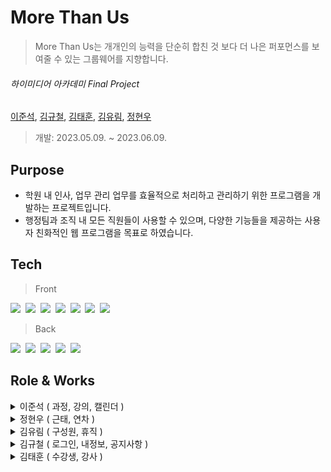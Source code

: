  
#  More Than Us 
> More Than Us는 개개인의 능력을 단순히 합친 것 보다 더 나은 퍼포먼스를 보여줄 수 있는 그룹웨어를 지향합니다.

###### _하이미디어 아카데미  Final Project_            
[이준석](https://github.com/dlwnstjr0310), [김규철](), [김태훈](), [김유림](), [정현우](https://github.com/heyw00)
  
  > 개발: 2023.05.09. ~ 2023.06.09.

  
## Purpose 
- 학원 내 인사, 업무 관리 업무를 효율적으로 처리하고 관리하기 위한 프로그램을 개발하는 프로젝트입니다.
- 행정팀과 조직 내 모든 직원들이 사용할 수 있으며, 다양한 기능들을 제공하는 사용자 친화적인 웹 프로그램을 목표로 하였습니다.

## Tech
> Front

<img src="https://img.shields.io/badge/React-61DAFB?style=flat-square&logo=react&logoColor=white"/>&nbsp;
<img src="https://img.shields.io/badge/React Router-CA4245?style=flat-square&logo=reactrouter&logoColor=white"/>&nbsp;
<img src="https://img.shields.io/badge/Redux-764ABC?style=flat-square&logo=redux&logoColor=white"/>&nbsp;
<img src="https://img.shields.io/badge/HTML-E34F26?style=flat-square&logo=html5&logoColor=white"/>&nbsp;
<img src="https://img.shields.io/badge/CSS-1572B6?style=flat-square&logo=css3&logoColor=white"/>&nbsp;
<img src="https://img.shields.io/badge/JavaScript-F7DF1E?style=flat-square&logo=javascript&logoColor=white"/>&nbsp;
<img src="https://img.shields.io/badge/Axios-5A29E4?style=flat-square&logo=axios&logoColor=white"/>&nbsp;

> Back

<img src="https://img.shields.io/badge/Java-5382a1?style=flat-square&logo=java&logoColor=white"/>&nbsp;
<img src="https://img.shields.io/badge/Spring-6DB33F?style=flat-square&logo=spring&logoColor=white"/>&nbsp;
<img src="https://img.shields.io/badge/Spring Boot-6DB33F?style=flat-square&logo=springboot&logoColor=white"/>&nbsp;
<img src="https://img.shields.io/badge/Spring Security-6DB33F?style=flat-square&logo=springsecurity&logoColor=white"/>&nbsp;
<img src="https://img.shields.io/badge/Oracle-F80000?style=flat-square&logo=oracle&logoColor=white"/>&nbsp;


## Role & Works

<details>
<summary>이준석 ( 과정, 강의, 캘린더 )</summary>
<div markdown="1">

 <br>
<details> 
	<summary>과정</summary>
  <br>
  <br>
 <details>

<summary>실행영상</summary>
	 
![과정 실행영상](https://github.com/Insa-dong/.github/assets/126157268/7f6f6afd-fed5-47ff-aa7d-2d0ea2cdae10)
 </details>
 <br>
 <br>

> CRUD 와 검색기능 구현
- 과정 코드로 회차 조회시 한번의 통신으로 List 를 리턴받습니다.

	<summary>Service</summary>
	
	```java
	Pageable pageable = PageRequest.of(page - 1, 7, Sort.by("trainingCode").descending());

	Page<Training> foundList = trainingRepository.findByTrainingDeleteYn(pageable, "N");
	Page<TrainingDTO> foundDTOList = foundList.map(training -> modelMapper.map(training, TrainingDTO.class));
	List<Long> trainingCodeList = foundList.map(Training::getTrainingCode).toList();
	List<Long> foundCountList = studyRepository.findByTrainingCodes(trainingCodeList);

	List<TrainingDTO> list = foundDTOList.toList();

	for (int i = 0; i < foundCountList.size(); i++) {
		list.get(i).setStudyCount(foundCountList.get(i));
	}

	return new PageImpl<>(list, pageable, trainingRepository.countByTraining());
	```
	
	<summary>Repository</summary>
	
	```java
	@Query(value = "SELECT 
		nvl(max(s.studyCount), 0) 
	  FROM Study s 
	 RIGHT JOIN s.training t 
	 WHERE t.trainingCode IN :trainingCodeList 
	 GROUP by t.trainingCode 
	 ORDER by t.trainingCode DESC")
	List<Long> findByTrainingCodes(List<Long> trainingCodeList);
	```
	</details>
<br>

<details> 
	<summary>강의</summary>
  <br>
  <br>
 <details>

<summary>실행영상</summary>


![강의 실행영상](https://github.com/Insa-dong/.github/assets/126157268/ca1e4ff9-bfc7-44cf-887e-ba364153418e)

</details>

  <br>
  <br>
  
  > CRUD 와 검색기능 구현

</details>

<br>

<details>
<summary>캘린더</summary>
	<br>
	<br>
	
 <details>
<summary>실행영상</summary>

	
![캘린더 실행영상](https://github.com/Insa-dong/.github/assets/126157268/dca7b151-202e-4b29-a78c-78c72a059d2f)
</details>

<br>
<br>

> CRUD 와 정렬기준 변경 구현


</details>
</details>






<details>
<summary>정현우 ( 근태, 연차 )</summary>
<div markdown="1">

 <br>

### ⌚️ 근태
  <br>

![근태 시연](https://github.com/Insa-dong/.github/assets/120547603/80d9bffe-2f62-4fe7-a974-ca3cfae9e5a6)

 <br>

 > 출퇴근 기록과 그에 대한 조회
 - 출근 시간과 퇴근 시간을 등록합니다.
 	- 출근 시간 등록 전에는 퇴근 시간을 등록 할 수 없습니다.
 	- 출퇴근 시간은 재등록할 수 없습니다.
 - 근무 시간을 타이머로 보여줍니다.
 - 내 근태 기록(출근일, 출근시간, 퇴근시간, 연차여부)을 페이징 처리된 목록으로 조회할 수 있습니다.
   
 <br>
 
 > 출퇴근 시간 수정과 조회
 - 관리자의 경우 모든 구성원의 근태 정보를 페이징 처리된 목록으로 조회할 수 있습니다.
 - 구성원의 근태 정보를 날짜(출근일)별로 검색하여 조회할 수 있습니다.
 - 관리자의 경우 구성원의 출퇴근 시간을 수정할 수 있습니다.

<br>
<br>

### 🚥 연차
  <br>

![연차 시연](https://github.com/Insa-dong/.github/assets/120547603/5783e3ba-25c1-44c6-89bc-669a82abcef8)

 <br>

 > 내 연차 조회 
 - 내 연차 현황(총 연차, 사용 연차, 남은 연차)을 보여줍니다.
	- 총 연차는 현재 15개로 고정하였습니다.
	- 사용 연차는 승인된 연차 일수 만큼 늘어나며, 취소 될 경우 복구됩니다.
 	- 남은 연차는 총 연차에서 사용 연차를 제외한 값입니다. 
 - 예정 연차 : 신청한 연차의 정보와 승인 상태를 보여줍니다.
 - 사용 기록 : 지난 연차 사용 기록을 보여주며, 연도별로 조회할 수 있습니다.
<br>
 
 > 연차 신청과 취소
 - 연차 신청하기를 통해 연차 정보를 기입, 제출하여 자신의 팀장에게 연차 신청을 할 수 있습니다.
 - 알러트 창을 통해 제약 사항을 알려줍니다.
 	- 필수 입력 사항 (연차 종류, 시작일, 종료일, 신청 사유)를 반드시 등록하도록 합니다.
 	- 이미 신청한 날짜가 포함될 경우 신청할 수 없습니다. 
 	- 신청하려는 기간이 남은 연차보다 많을 경우 신청할 수 없습니다.
- 신청취소 버튼을 통해 연차 신청을 취소하여 데이터를 삭제합니다.

   <br>
   
 > 구성원 연차 조회 및 결재
 - 관리자는 모든 구성원의 연차 현황(총 연차, 사용 연차, 남은 연차)를 조회, 검색할 수 있습니다.
 - 팀장은 자신의 팀원의 연차 현황을 조회, 검색할 수 있습니다.
 - 팀장은 자신에게 올라온 연차 신청을 조회할 수 있으며, 반려 또는 승인 처리할 수 있습니다.
 	- 모든 검색은 이름, 부서, 잔여 연차 별로 조회할 수 있습니다. (잔여 연차는 검색어 이상의 정보 조회)

   <br>
</details>

<details>
<summary>김유림 ( 구성원, 휴직 )</summary>
<div markdown="1">

<br>

### ✨ 구성원
  <br>

 > 조직도 조회 및 검색
 - 사용자는 전 직원을 조회하고 검색할 수 있습니다.
   
 <br>
 
 > 구성원 등록 및 수정, 삭제
 - 관리자는 구성원의 상세 정보를 입력하여 등록할 수 있습니다.
 - 관리자는 구성원의 부서, 직책을 수정하여 인사이력을 변경할 수 있습니다.
   

 <br>
   
 ### 🛸 휴직
> 휴직 신청 및 결재
- 내 정보의 휴직 신청 탭을 통해 휴직을 신청할 수 있습니다.
- 관리자는 휴직 관리 탭에서 휴직 신청을 승인/반려할 수 있습니다.

<br>
<br>



 
</details>
<details>
<summary>김규철 ( 로그인, 내정보, 공지사항 )</summary>
<div markdown="1">

 ### 🔐 로그인
> 로그인/로그아웃, 아이디/비밀번호 찾기
- 모든 사용자는 로그인/로그아웃을 통해 프로그램을 사용할 수 있습니다.
- 로그인 페이지에서 아이디/비밀번호를 찾을 수 있습니다.

<br>

 ### 🗃️ 내정보
> 마이페이지
- 내 정보를 수정할 수 있으며 비밀번호를 변경할 수 있습니다.

<br>

### 💌 공지사항
> 공지사항 작성, 수정, 삭제
- 모든 사용자는 공지사항을 작성할 수 있으며 본인의 게시글을 수정/삭제할 수 있습니다.
- 관리자는 모든 공지사항을 조회, 삭제할 수 있습니다.

<br>



 </details>
<details>
<summary>김태훈 ( 수강생, 강사 )</summary>
<div markdown="1">

### 👩🏻‍🎓 수강생
> 수강생 등록 및 관리
- 수강생의 목록을 조회할 수 있으며 이름으로 검색할 수 있습니다.
- 관리자는 수강생의 상세 정보를 입력하여 등록할 수 있습니다.
- 관리자는 수강생으 정보를 수정할 수 있으며 수강하는 과정을 등록할 수 있습니다.
  
<br>

### 📋 강사
> 수강생 출결관리 및 상담, 평가 등록
- 강사는 자신의 수강생의 출결사항을 입력할 수 있습니다.
- 강사는 자신의 수강생의 상담 기록을 등록, 수정할 수 있습니다.
- 강사는 자신의 수가생의 평가 기록을 등록, 수정할 수 있습니다.
  
<br>




</details>
   
